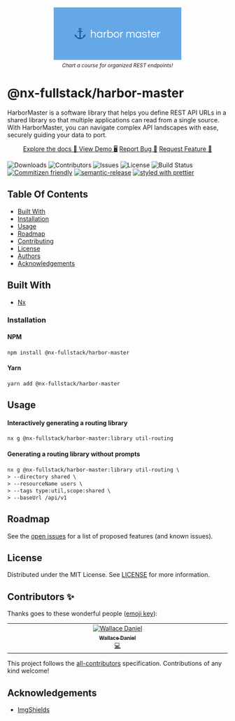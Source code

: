 <br/>
<p align="center">
  <a href="https://github.com/@nx-fullstack/harbor-master">
    <img src="assets/cover.png" alt="Logo" height="120">
  </a>
  <br>
  <small>
    <i>Chart a course for organized REST endpoints!</i>
  </small>

# @nx-fullstack/harbor-master

HarborMaster is a software library that helps you define REST API URLs in a shared library so that multiple applications can read from a single source. With HarborMaster, you can navigate complex API landscapes with ease, securely guiding your data to port.

  <p align="center">
    <a href="https://github.com/@nx-fullstack/harbor-master">
      Explore the docs 📘
    </a>
    <a href="https://github.com/@nx-fullstack/harbor-master">View Demo 🖥</a>
    <a href="https://github.com/@nx-fullstack/harbor-master/issues">Report Bug 🐛</a>
    <a href="https://github.com/@nx-fullstack/harbor-master/issues">Request Feature 🧰</a>
  </p>
</p>

![Downloads](https://img.shields.io/github/downloads/nxfullstack/harbor-master/total) ![Contributors](https://img.shields.io/github/contributors/nxfullstack/harbor-master?color=dark-green) ![Issues](https://img.shields.io/github/issues/nxfullstack/harbor-master) ![License](https://img.shields.io/github/license/nxfullstack/harbor-master) ![Build Status](https://img.shields.io/github/actions/workflow/status/nxfullstack/harbor-master/ci.yml?branch=main) [![Commitizen friendly](https://img.shields.io/badge/commitizen-friendly-brightgreen.svg)](http://commitizen.github.io/cz-cli/) [![semantic-release](https://img.shields.io/badge/%20%20%F0%9F%93%A6%F0%9F%9A%80-semantic--release-e5079.svg)](https://github.com/semantic-release/semantic-release) [![styled with prettier](https://img.shields.io/badge/styled_with-prettier-ff69b4.svg)](https://github.com/prettier/prettier)

## Table Of Contents

- [Built With](#built-with)
- [Installation](#installation)
- [Usage](#usage)
- [Roadmap](#roadmap)
- [Contributing](#contributing)
- [License](#license)
- [Authors](#authors)
- [Acknowledgements](#acknowledgements)

## Built With

- [Nx](https://nx.dev)

### Installation

#### NPM

```shell
npm install @nx-fullstack/harbor-master
```

#### Yarn

```shell
yarn add @nx-fullstack/harbor-master
```

## Usage

#### Interactively generating a routing library

```shell
nx g @nx-fullstack/harbor-master:library util-routing
```

#### Generating a routing library without prompts

```shell
nx g @nx-fullstack/harbor-master:library util-routing \
> --directory shared \
> --resourceName users \
> --tags type:util,scope:shared \
> --baseUrl /api/v1
```

## Roadmap

See the [open issues](https://github.com/@nx-fullstack/harbor-master/issues) for a list of proposed features (and known issues).

<!-- ### Creating A Pull Request

1. Fork the Project
2. Create your Feature Branch (`git checkout -b feature/AmazingFeature`)
3. Commit your Changes (`git commit -m 'Add some AmazingFeature'`)
4. Push to the Branch (`git push origin feature/AmazingFeature`)
5. Open a Pull Request -->

## License

Distributed under the MIT License. See [LICENSE](https://github.com/@nx-fullstack/harbor-master/blob/main/LICENSE.md) for more information.

## Contributors ✨

Thanks goes to these wonderful people ([emoji key](https://allcontributors.org/docs/en/emoji-key)):

<!-- ALL-CONTRIBUTORS-LIST:START - Do not remove or modify this section -->
<!-- prettier-ignore-start -->
<!-- markdownlint-disable -->
<table>
  <tbody>
    <tr>
      <td align="center" valign="top" width="14.28%"><a href="https://thefullstack.engineer/"><img src="https://avatars.githubusercontent.com/u/5431570?v=4?s=100" width="100px;" alt="Wallace Daniel"/><br /><sub><b>Wallace Daniel</b></sub></a><br /><a href="https://github.com/@nx-fullstack/harbor-master/commits?author=wgd3" title="Code">💻</a></td>
    </tr>
  </tbody>
</table>

<!-- markdownlint-restore -->
<!-- prettier-ignore-end -->

<!-- ALL-CONTRIBUTORS-LIST:END -->

This project follows the [all-contributors](https://github.com/all-contributors/all-contributors) specification. Contributions of any kind welcome!

## Acknowledgements

- [ImgShields](https://shields.io/)
